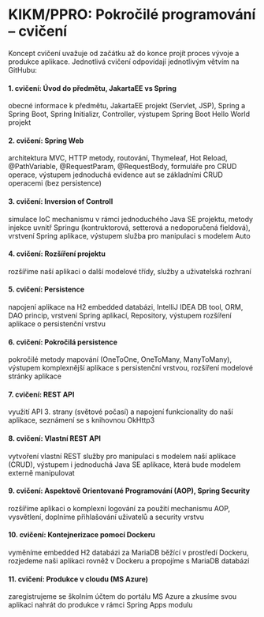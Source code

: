 # KIKM/PPRO: Pokročilé programování – cvičení

Koncept cvičení uvažuje od začátku až do konce projít proces vývoje a produkce aplikace.
Jednotlivá cvičení odpovídají jednotlivým větvím na GitHubu:

#### 1.	cvičení: Úvod do předmětu, JakartaEE vs Spring
obecné informace k předmětu, JakartaEE projekt (Servlet, JSP), Spring a Spring Boot, Spring Initializr, Controller, výstupem Spring Boot Hello World projekt

#### 2.	cvičení: Spring Web
architektura MVC, HTTP metody, routování, Thymeleaf, Hot Reload, @PathVariable, @RequestParam, @RequestBody, formuláře pro CRUD operace, výstupem jednoduchá evidence aut se základními CRUD operacemi (bez persistence)

#### 3.	cvičení: Inversion of Controll
simulace IoC mechanismu v rámci jednoduchého Java SE projektu, metody injekce uvnitř Springu (kontruktorová, setterová a nedoporučená fieldová), vrstvení Spring aplikace, výstupem služba pro manipulaci s modelem Auto

#### 4.	cvičení: Rozšíření projektu
rozšíříme naší aplikaci o další modelové třídy, služby a uživatelská rozhraní

#### 5.	cvičení: Persistence
napojení aplikace na H2 embedded databázi, IntelliJ IDEA DB tool, ORM, DAO princip, vrstvení Spring aplikací, Repository, výstupem rozšíření aplikace o persistenční vrstvu

#### 6.	cvičení: Pokročilá persistence
pokročilé metody mapování (OneToOne, OneToMany, ManyToMany), výstupem komplexnější aplikace s persistenční vrstvou, rozšíření modelové stránky aplikace

#### 7.	cvičení: REST API
využití API 3. strany (světové počasí) a napojení funkcionality do naší aplikace, seznámení se s knihovnou OkHttp3

#### 8.	cvičení: Vlastní REST API
vytvoření vlastní REST služby pro manipulaci s modelem naší aplikace (CRUD), výstupem i jednoduchá Java SE aplikace, která bude modelem externě manipulovat

#### 9.	cvičení: Aspektově Orientované Programování (AOP), Spring Security
rozšíříme aplikaci o komplexní logování za použití mechanismu AOP, vysvětlení, doplníme přihlašování uživatelů a security vrstvu

#### 10.	cvičení: Kontejnerizace pomocí Dockeru
vyměníme embedded H2 databázi za MariaDB běžící v prostředí Dockeru, rozjedeme naši aplikaci rovněž v Dockeru a propojíme s MariaDB databází

#### 11.	cvičení: Produkce v cloudu (MS Azure)
zaregistrujeme se školním účtem do portálu MS Azure a zkusíme svou aplikaci nahrát do produkce v rámci Spring Apps modulu

